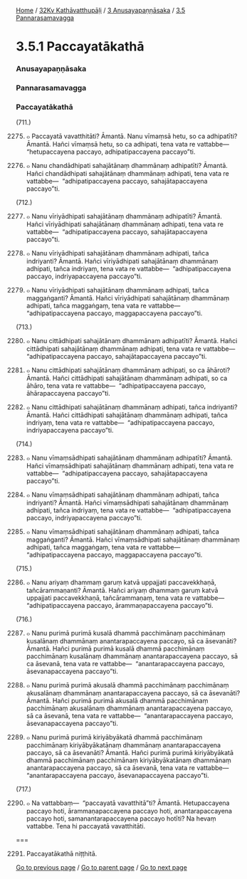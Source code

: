 
[Home](/) / [32Kv Kathāvatthupāḷi](/tipitaka/32Kv.md) / [3 Anusayapaṇṇāsaka](/tipitaka/32Kv/3.md) / [3.5 Pannarasamavagga](/tipitaka/32Kv/3/3.5.md)

# 3.5.1 Paccayatākathā

### Anusayapaṇṇāsaka

### Pannarasamavagga

### Paccayatākathā

(711.)

2275. ๐ Paccayatā vavatthitāti? Āmantā. Nanu vīmaṃsā hetu, so ca adhipatīti? Āmantā. Hañci vīmaṃsā hetu, so ca adhipati, tena vata re vattabbe—  “hetupaccayena paccayo, adhipatipaccayena paccayo”ti.

2276. ๐ Nanu chandādhipati sahajātānaṃ dhammānaṃ adhipatīti? Āmantā. Hañci chandādhipati sahajātānaṃ dhammānaṃ adhipati, tena vata re vattabbe—  “adhipatipaccayena paccayo, sahajātapaccayena paccayo”ti.

(712.)

2277. ๐ Nanu vīriyādhipati sahajātānaṃ dhammānaṃ adhipatīti? Āmantā. Hañci vīriyādhipati sahajātānaṃ dhammānaṃ adhipati, tena vata re vattabbe—  “adhipatipaccayena paccayo, sahajātapaccayena paccayo”ti.

2278. ๐ Nanu vīriyādhipati sahajātānaṃ dhammānaṃ adhipati, tañca indriyanti? Āmantā. Hañci vīriyādhipati sahajātānaṃ dhammānaṃ adhipati, tañca indriyaṃ, tena vata re vattabbe—  “adhipatipaccayena paccayo, indriyapaccayena paccayo”ti.

2279. ๐ Nanu vīriyādhipati sahajātānaṃ dhammānaṃ adhipati, tañca maggaṅganti? Āmantā. Hañci vīriyādhipati sahajātānaṃ dhammānaṃ adhipati, tañca maggaṅgaṃ, tena vata re vattabbe—  “adhipatipaccayena paccayo, maggapaccayena paccayo”ti.

(713.)

2280. ๐ Nanu cittādhipati sahajātānaṃ dhammānaṃ adhipatīti? Āmantā. Hañci cittādhipati sahajātānaṃ dhammānaṃ adhipati, tena vata re vattabbe—  “adhipatipaccayena paccayo, sahajātapaccayena paccayo”ti.

2281. ๐ Nanu cittādhipati sahajātānaṃ dhammānaṃ adhipati, so ca āhāroti? Āmantā. Hañci cittādhipati sahajātānaṃ dhammānaṃ adhipati, so ca āhāro, tena vata re vattabbe—  “adhipatipaccayena paccayo, āhārapaccayena paccayo”ti.

2282. ๐ Nanu cittādhipati sahajātānaṃ dhammānaṃ adhipati, tañca indriyanti? Āmantā. Hañci cittādhipati sahajātānaṃ dhammānaṃ adhipati, tañca indriyaṃ, tena vata re vattabbe—  “adhipatipaccayena paccayo, indriyapaccayena paccayo”ti.

(714.)

2283. ๐ Nanu vīmaṃsādhipati sahajātānaṃ dhammānaṃ adhipatīti? Āmantā. Hañci vīmaṃsādhipati sahajātānaṃ dhammānaṃ adhipati, tena vata re vattabbe—  “adhipatipaccayena paccayo, sahajātapaccayena paccayo”ti.

2284. ๐ Nanu vīmaṃsādhipati sahajātānaṃ dhammānaṃ adhipati, tañca indriyanti? Āmantā. Hañci vīmaṃsādhipati sahajātānaṃ dhammānaṃ adhipati, tañca indriyaṃ, tena vata re vattabbe—  “adhipatipaccayena paccayo, indriyapaccayena paccayo”ti.

2285. ๐ Nanu vīmaṃsādhipati sahajātānaṃ dhammānaṃ adhipati, tañca maggaṅganti? Āmantā. Hañci vīmaṃsādhipati sahajātānaṃ dhammānaṃ adhipati, tañca maggaṅgaṃ, tena vata re vattabbe—  “adhipatipaccayena paccayo, maggapaccayena paccayo”ti.

(715.)

2286. ๐ Nanu ariyaṃ dhammaṃ garuṃ katvā uppajjati paccavekkhaṇā, tañcārammaṇanti? Āmantā. Hañci ariyaṃ dhammaṃ garuṃ katvā uppajjati paccavekkhaṇā, tañcārammaṇaṃ, tena vata re vattabbe—  “adhipatipaccayena paccayo, ārammaṇapaccayena paccayo”ti.

(716.)

2287. ๐ Nanu purimā purimā kusalā dhammā pacchimānaṃ pacchimānaṃ kusalānaṃ dhammānaṃ anantarapaccayena paccayo, sā ca āsevanāti? Āmantā. Hañci purimā purimā kusalā dhammā pacchimānaṃ pacchimānaṃ kusalānaṃ dhammānaṃ anantarapaccayena paccayo, sā ca āsevanā, tena vata re vattabbe—  “anantarapaccayena paccayo, āsevanapaccayena paccayo”ti.

2288. ๐ Nanu purimā purimā akusalā dhammā pacchimānaṃ pacchimānaṃ akusalānaṃ dhammānaṃ anantarapaccayena paccayo, sā ca āsevanāti? Āmantā. Hañci purimā purimā akusalā dhammā pacchimānaṃ pacchimānaṃ akusalānaṃ dhammānaṃ anantarapaccayena paccayo, sā ca āsevanā, tena vata re vattabbe—  “anantarapaccayena paccayo, āsevanapaccayena paccayo”ti.

2289. ๐ Nanu purimā purimā kiriyābyākatā dhammā pacchimānaṃ pacchimānaṃ kiriyābyākatānaṃ dhammānaṃ anantarapaccayena paccayo, sā ca āsevanāti? Āmantā. Hañci purimā purimā kiriyābyākatā dhammā pacchimānaṃ pacchimānaṃ kiriyābyākatānaṃ dhammānaṃ anantarapaccayena paccayo, sā ca āsevanā, tena vata re vattabbe—  “anantarapaccayena paccayo, āsevanapaccayena paccayo”ti.

(717.)

2290. ๐ Na vattabbaṃ—  “paccayatā vavatthitā”ti? Āmantā. Hetupaccayena paccayo hoti, ārammaṇapaccayena paccayo hoti, anantarapaccayena paccayo hoti, samanantarapaccayena paccayo hotīti? Na hevaṃ vattabbe. Tena hi paccayatā vavatthitāti.

===

2291. Paccayatākathā niṭṭhitā.



[Go to previous page](/tipitaka/32Kv/3/3.5.md) / [Go to parent page](/tipitaka/32Kv/3/3.5.md) / [Go to next page](/tipitaka/32Kv/3/3.5/3.5.2.md)



